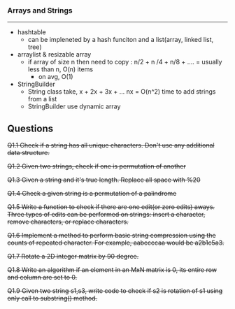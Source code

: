 ### Arrays and Strings

--- 
 - hashtable
   - can be impleneted by a hash funciton and a list(array, linked list, tree)
 - arraylist & resizable array
   - if array of size n then need to copy : n/2 + n /4 + n/8 + .... = usually less than n,  O(n) items
     - on avg, O(1)
 - StringBuilder
   - String class take, x + 2x + 3x + ... nx = O(n^2) time to add strings from a list
   - StringBuilder use dynamic array

Questions
--- 
~~Q1.1 Check if a string has all unique characters. Don't use any additional data structure.~~


~~Q1.2 Given two strings, check if one is permutation of another~~

~~Q1.3 Given a string and it's true length. Replace all space with %20~~

~~Q1.4 Check a given string is a permutation of a palindrome~~

~~Q1.5 Write a function to check if there are one edit(or zero edits) aways. Three types of edits can be performed on strings: insert a character, remove characters, or replace characters.~~


~~Q1.6 Implement a method to perform basic string compression using the counts of repeated character. For example, aabccccaa would be a2b1c5a3.~~ 

~~Q1.7 Rotate a 2D integer matrix by 90 degree.~~

~~Q1.8 Write an algorithm if an element in an MxN matrix is 0, its entire row and column are set to 0.~~

~~Q1.9 Given two string s1,s3, write code to check if s2 is rotation of s1 using only call to substring() method.~~